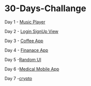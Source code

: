 # 30-Days-Challange

Day 1 - [Music Player](https://github.com/DysonThomas/Music-Player-UI)

Day 2 - [Login SignUp View](https://github.com/DysonThomas/Login-UI)

Day 3 - [Coffee App](https://github.com/DysonThomas/CoffeeMart)

Day 4 - [Finanace App](https://github.com/DysonThomas/Finance-App)

Day 5 -[Random UI](https://github.com/DysonThomas/NFTUI)

Day 6 -[Medical Mobile App](https://github.com/DysonThomas/Medical-Mobile-App)

Day 7 -[crypto](https://github.com/DysonThomas/crypto)
